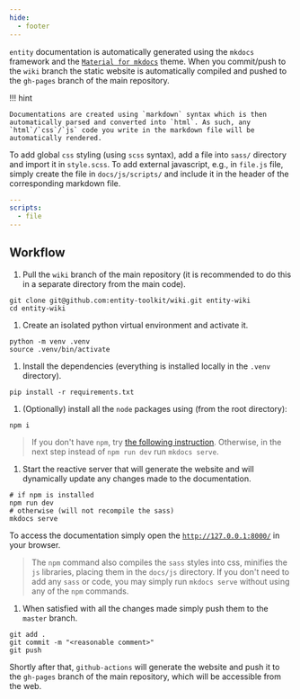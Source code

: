 ```yaml
---
hide:
  - footer
---
```


`entity` documentation is automatically generated using the `mkdocs` framework and the [`Material for mkdocs`](https://squidfunk.github.io/mkdocs-material/) theme. When you commit/push to the `wiki` branch the static website is automatically compiled and pushed to the `gh-pages` branch of the main repository.

!!! hint

    Documentations are created using `markdown` syntax which is then automatically parsed and converted into `html`. As such, any `html`/`css`/`js` code you write in the markdown file will be automatically rendered. 

To add global `css` styling (using `scss` syntax), add a file into `sass/` directory and import it in `style.scss`. To add external javascript, e.g., in `file.js` file, simply create the file in `docs/js/scripts/` and include it in the header of the corresponding markdown file.

```yaml
---
scripts:
  - file
---
```

## Workflow

1. Pull the `wiki` branch of the main repository (it is recommended to do this in a separate directory from the main code).
  ```shell
  git clone git@github.com:entity-toolkit/wiki.git entity-wiki
  cd entity-wiki
  ```

1. Create an isolated python virtual environment and activate it.
  ```shell
  python -m venv .venv
  source .venv/bin/activate
  ```

1. Install the dependencies (everything is installed locally in the `.venv` directory).
  ```shell
  pip install -r requirements.txt
  ```

1. (Optionally) install all the `node` packages using (from the root directory):
  ```shell
  npm i
  ```
  > If you don't have `npm`, try [the following instruction](https://docs.npmjs.com/downloading-and-installing-node-js-and-npm). Otherwise, in the next step instead of `npm run dev` run `mkdocs serve`.

1. Start the reactive server that will generate the website and will dynamically update any changes made to the documentation.
  ```shell
  # if npm is installed
  npm run dev
  # otherwise (will not recompile the sass)
  mkdocs serve
  ```
  To access the documentation simply open the [`http://127.0.0.1:8000/`](http://127.0.0.1:8000/) in your browser. 
  > The `npm` command also compiles the `sass` styles into css, minifies the `js` libraries, placing them in the `docs/js` directory. If you don't need to add any `sass` or code, you may simply run `mkdocs serve` without using any of the `npm` commands.

1. When satisfied with all the changes made simply push them to the `master` branch.
  ```shell
  git add .
  git commit -m "<reasonable comment>"
  git push
  ```
  Shortly after that, `github-actions` will generate the website and push it to the `gh-pages` branch of the main repository, which will be accessible from the web.
